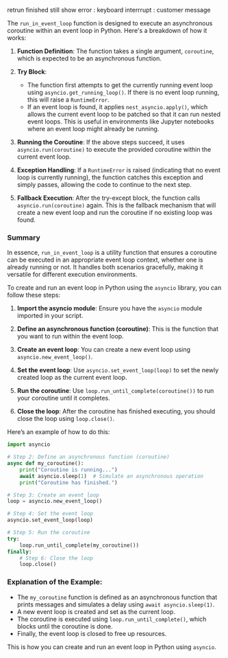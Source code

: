 
retrun finished still show error : 
keyboard interrrupt : customer message

The `run_in_event_loop` function is designed to execute an asynchronous coroutine within an event loop in Python. Here's a breakdown of how it works:

1. **Function Definition**: The function takes a single argument, `coroutine`, which is expected to be an asynchronous function.

2. **Try Block**: 
   - The function first attempts to get the currently running event loop using `asyncio.get_running_loop()`. If there is no event loop running, this will raise a `RuntimeError`.
   - If an event loop is found, it applies `nest_asyncio.apply()`, which allows the current event loop to be patched so that it can run nested event loops. This is useful in environments like Jupyter notebooks where an event loop might already be running.

3. **Running the Coroutine**: If the above steps succeed, it uses `asyncio.run(coroutine)` to execute the provided coroutine within the current event loop.

4. **Exception Handling**: If a `RuntimeError` is raised (indicating that no event loop is currently running), the function catches this exception and simply passes, allowing the code to continue to the next step.

5. **Fallback Execution**: After the try-except block, the function calls `asyncio.run(coroutine)` again. This is the fallback mechanism that will create a new event loop and run the coroutine if no existing loop was found.

### Summary
In essence, `run_in_event_loop` is a utility function that ensures a coroutine can be executed in an appropriate event loop context, whether one is already running or not. It handles both scenarios gracefully, making it versatile for different execution environments.

To create and run an event loop in Python using the `asyncio` library, you can follow these steps:

1. **Import the asyncio module**: Ensure you have the `asyncio` module imported in your script.

2. **Define an asynchronous function (coroutine)**: This is the function that you want to run within the event loop.

3. **Create an event loop**: You can create a new event loop using `asyncio.new_event_loop()`.

4. **Set the event loop**: Use `asyncio.set_event_loop(loop)` to set the newly created loop as the current event loop.

5. **Run the coroutine**: Use `loop.run_until_complete(coroutine())` to run your coroutine until it completes.

6. **Close the loop**: After the coroutine has finished executing, you should close the loop using `loop.close()`.

Here’s an example of how to do this:

```python
import asyncio

# Step 2: Define an asynchronous function (coroutine)
async def my_coroutine():
    print("Coroutine is running...")
    await asyncio.sleep(1)  # Simulate an asynchronous operation
    print("Coroutine has finished.")

# Step 3: Create an event loop
loop = asyncio.new_event_loop()

# Step 4: Set the event loop
asyncio.set_event_loop(loop)

# Step 5: Run the coroutine
try:
    loop.run_until_complete(my_coroutine())
finally:
    # Step 6: Close the loop
    loop.close()
```

### Explanation of the Example:
- The `my_coroutine` function is defined as an asynchronous function that prints messages and simulates a delay using `await asyncio.sleep(1)`.
- A new event loop is created and set as the current loop.
- The coroutine is executed using `loop.run_until_complete()`, which blocks until the coroutine is done.
- Finally, the event loop is closed to free up resources.

This is how you can create and run an event loop in Python using `asyncio`.
